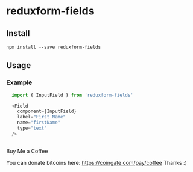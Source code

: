 # reduxform-fields

## Install

`npm install --save reduxform-fields`

## Usage

### Example
```javascript
  import { InputField } from 'reduxform-fields'

  <Field
    component={InputField}
    label="First Name"
    name="firstName"
    type="text"
  />
```

##

Buy Me a Coffee

You can donate bitcoins here: https://coingate.com/pay/coffee Thanks :)
